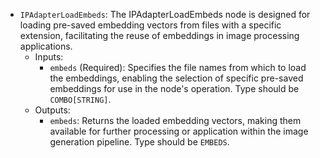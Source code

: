 - `IPAdapterLoadEmbeds`: The IPAdapterLoadEmbeds node is designed for loading pre-saved embedding vectors from files with a specific extension, facilitating the reuse of embeddings in image processing applications.
    - Inputs:
        - `embeds` (Required): Specifies the file names from which to load the embeddings, enabling the selection of specific pre-saved embeddings for use in the node's operation. Type should be `COMBO[STRING]`.
    - Outputs:
        - `embeds`: Returns the loaded embedding vectors, making them available for further processing or application within the image generation pipeline. Type should be `EMBEDS`.
